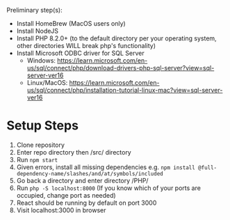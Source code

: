 
Preliminary step(s):
- Install HomeBrew (MacOS users only)
- Install NodeJS
- Install PHP 8.2.0+ (to the default directory per your operating system, other directories WILL break php's functionality)
- Install Microsoft ODBC driver for SQL Server
  - Windows: https://learn.microsoft.com/en-us/sql/connect/php/download-drivers-php-sql-server?view=sql-server-ver16
  - Linux/MacOS: https://learn.microsoft.com/en-us/sql/connect/php/installation-tutorial-linux-mac?view=sql-server-ver16


# Setup Steps
1. Clone repository
2. Enter repo directory then /src/ directory
3. Run ```npm start```
4. Given errors, install all missing dependencies e.g. ```npm install @full-dependency-name/slashes/and/at/symbols/included```
5. Go back a directory and enter directory /PHP/ 
6. Run ```php -S localhost:8000``` (If you know which of your ports are occupied, change port as needed)
7. React should be running by default on port 3000
8. Visit localhost:3000 in browser
